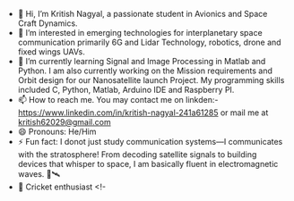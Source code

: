 - 👋 Hi, I’m Kritish Nagyal, a passionate student in Avionics and Space Craft Dynamics.
- 👀 I’m interested in emerging technologies for interplanetary space communication primarily 6G and Lidar Technology, robotics, drone and fixed wings UAVs.
- 🌱 I’m currently learning Signal and Image Processing in Matlab and Python. I am also currently working on the Mission requirements and Orbit design for our Nanosatellite launch Project. My programming skills included C, Python, Matlab, Arduino IDE and Raspberry PI.
- 📫 How to reach me. You may contact me on linkden:- https://www.linkedin.com/in/kritish-nagyal-241a61285 or mail me at kritish62029@gmail.com
- 😄 Pronouns: He/Him
- ⚡ Fun fact: I donot just study communication systems—I communicates with the stratosphere! From decoding satellite signals to building devices that whisper to space, I am basically fluent in electromagnetic waves. 📡🛰️
- 🏏 Cricket enthusiast 
<!-
